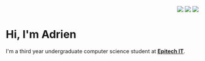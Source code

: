 <!-- Social links -->
<p align="right">
  <a href="https://www.linkedin.com/in/adrienbrignon"><img src="https://img.shields.io/badge/linkedin-white?style=for-the-badge&logo=linkedin&labelColor=0077b5&logoColor=ffffff"></a>
  <a href="https://twitter.com/adrienbrignon"><img src="https://img.shields.io/badge/twitter-white?style=for-the-badge&logo=twitter&labelColor=5da9dd&logoColor=ffffff"></a>
  <a href="https://keybase.io/adrienbrignon"><img src="https://img.shields.io/badge/keybase-white?style=for-the-badge&logo=keybase&labelColor=33A0FF&logoColor=ffffff"></a>
</p>

<!-- Header -->
<h1 >Hi, I'm Adrien</h1>
<p>I'm a third year undergraduate computer science student at <b><a href="https://www.epitech.eu/en/">Epitech IT</a></b>.</p>

